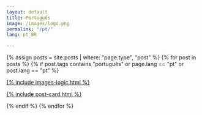 ```yaml
---
layout: default
title: Português
image: /images/logo.png
permalink: "/pt/"
lang: pt_BR

---
```



<div class="row pack">
{% assign posts = site.posts | where: "page.type", "post" %}
{% for post in posts %}
{% if post.tags contains "português" or page.lang == "pt" or post.lang == "pt" %}
<div class="col-md-4 card">
<a href="{{ post.url | prepend: site.url }}" class="index-anchor">
<div class="panel panel-default">

  {% include images-logic.html %}

  {% include post-card.html %}
  
</div>
</a>
</div>
{% endif %}
{% endfor %}
</div>
